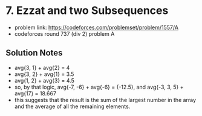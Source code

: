 # 7. Ezzat and two Subsequences

* problem link: https://codeforces.com/problemset/problem/1557/A
* codeforces round 737 (div 2) problem A

## Solution Notes

* avg{3, 1} + avg{2} = 4
* avg{3, 2} + avg{1} = 3.5
* avg{1, 2} + avg{3} = 4.5
* so, by that logic, avg{-7, -6} + avg{-6} = {-12.5}, and avg{-3, 3, 5} + avg{17} = 18.667
* this suggests that the result is the sum of the largest number in the array and the average of all the remaining elements.